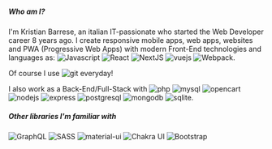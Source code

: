 <h5>Who am I?</h5>
<p>I'm Kristian Barrese, an italian IT-passionate who started the Web Developer career 8 years ago. I create responsive mobile apps, web apps, websites and PWA (Progressive Web Apps) with modern Front-End technologies and languages as:  <img alt="Javascript" src="https://img.shields.io/badge/JavaScript-F7DF1E?style=for-the-badge&logo=javascript&logoColor=black" />   <img alt="React" src="https://img.shields.io/badge/-React-61dafb?style=for-the-badge&logo=react&logoColor=black" /> <img alt="NextJS" src="https://img.shields.io/badge/-Next.js-000000?style=for-the-badge&logoColor=white" /> <img alt="vuejs" src="https://img.shields.io/badge/Vue.js-35495E?style=for-the-badge&logo=vue.js&logoColor=4FC08D" /> <img alt="Webpack" src="https://img.shields.io/badge/-webpack-8DD6FB?style=for-the-badge&logo=webpack&logoColor=white" />.

Of course I use <img alt="git" src="https://img.shields.io/badge/-Git-F05032?style=for-the-badge&logo=git&logoColor=white" /> everyday!

I also work as a Back-End/Full-Stack with <img alt="php" src="https://img.shields.io/badge/PHP-777BB4?style=for-the-badge&logo=php&logoColor=white" /> <img alt="mysql" src="https://img.shields.io/badge/MySQL-00000F?style=for-the-badge&logo=mysql&logoColor=white" />  <img alt="opencart" src="https://img.shields.io/badge/opencart-34C1EC?style=for-the-badge" /> <img alt="nodejs" src="https://img.shields.io/badge/Node.js-43853D?style=for-the-badge&logo=node.js&logoColor=white" /> <img alt="express" src="https://img.shields.io/badge/Express.js-404D59?style=for-the-badge" /> <img alt="postgresql" src="https://img.shields.io/badge/-PostgreSQL-4169e1?style=for-the-badge&logo=postgresql&logoColor=white" /> <img alt="mongodb" src="https://img.shields.io/badge/-MongoDB-47a248?style=for-the-badge&logo=mongodb&logoColor=white" /> <img alt="sqlite" src="https://img.shields.io/badge/-SQLite-003B57?style=for-the-badge&logo=sqlite&logoColor=white" />.</p>

<h5>Other libraries I'm familiar with</h5>
<p>
  <img alt="GraphQL"
    src="https://img.shields.io/badge/-GraphQL-E10098?style=for-the-badge&logo=graphql&logoColor=white" />
  <img alt="SASS" src="https://img.shields.io/badge/-SaSS-CC6699?style=for-the-badge&logo=sass&logoColor=white" />
  <img alt="material-ui" src="https://img.shields.io/badge/-Material_UI-0081cb?style=for-the-badge&logo=material-ui&logoColor=white" />
    <img alt="Chakra UI" src="https://img.shields.io/badge/chakra-%234ED1C5?for-the-badge&logo=chakraui&logoColor=white" />
  <img alt="Bootstrap" src="https://img.shields.io/badge/bootstrap-%23563D7C?.svg&logo=bootstrap&logoColor=white" />
</p>

